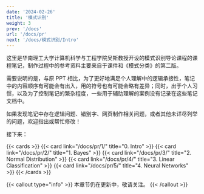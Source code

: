 ```yaml
---
date: '2024-02-26'
title: '模式识别'
weight: 3
prev: '/docs'
url: '/docs/pr'
next: '/docs/模式识别/Intro'
---
```


这里是华南理工大学计算机科学与工程学院吴斯教授开设的模式识别导论课程的课程笔记，制作过程中的参考资料主要来自于课件和《模式分类》的第二版。

需要说明的是，与原 PPT 相比，为了更好地满足个人理解中的逻辑承接性，笔记中的内容顺序有可能会有出入，用的符号也有可能会略有差异；同时，出于个人习惯，以及为了控制笔记的繁杂程度，一些用于辅助理解的案例没有记录在这些笔记文档中。

如果发现笔记中存在逻辑问题、错别字、网页制作相关问题，或者其他未详尽列举的问题，欢迎指出或帮忙修改！

接下来：

{{< cards >}}
  {{< card link="/docs/pr/1/" title="0. Intro" >}}
  {{< card link="/docs/pr/2/" title="1. Bayes" >}}
  {{< card link="/docs/pr/3/" title="2. Normal Distribution" >}}
  {{< card link="/docs/pr/4/" title="3. Linear Classification" >}}
  {{< card link="/docs/pr/5/" title="4. Neural Networks" >}}
{{< /cards >}}

{{< callout type="info" >}}
本章节仍在更新中，敬请关注。
{{< /callout >}}